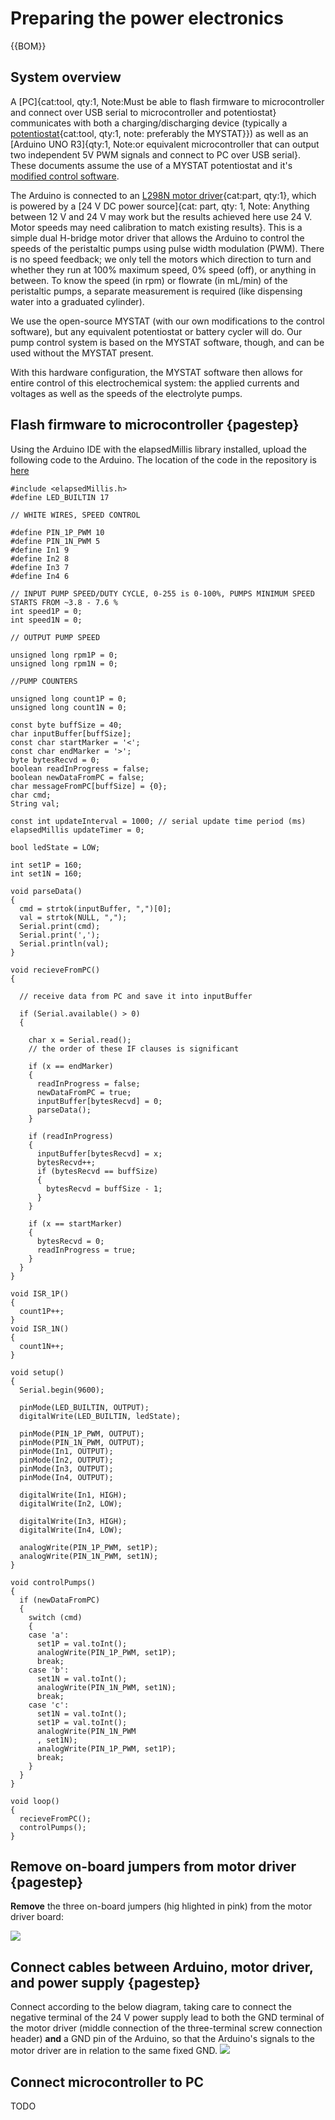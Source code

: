 # Preparing the power electronics

{{BOM}}

## System overview

A [PC]{cat:tool, qty:1, Note:Must be able to flash firmware to microcontroller and connect over USB serial to microcontroller and potentiostat} communicates with both a charging/discharging device (typically a [potentiostat](pstat.md){cat:tool, qty:1, note: preferably the MYSTAT}}) as well as an [Arduino UNO R3]{qty:1, Note:or equivalent microcontroller that can output two independent 5V PWM signals and connect to PC over USB serial}. These documents assume the use of a MYSTAT potentiostat and it's [modified control software](https://codeberg.org/FBRC/mystat/).

The Arduino is connected to an [L298N motor driver](drivers.md){cat:part, qty:1}, which is powered by a [24 V DC power source]{cat: part, qty: 1, Note: Anything between 12 V and 24 V may work but the results achieved here use 24 V. Motor speeds may need calibration to match existing results}. This is a simple dual H-bridge motor driver that allows the Arduino to control the speeds of the peristaltic pumps using pulse width modulation (PWM). There is no speed feedback; we only tell the motors which direction to turn and whether they run at 100% maximum speed, 0% speed (off), or anything in between. To know the speed (in rpm) or flowrate (in mL/min) of the peristaltic pumps, a separate measurement is required (like dispensing water into a graduated cylinder).

We use the open-source MYSTAT (with our own modifications to the control software), but any equivalent potentiostat or battery cycler will do. Our pump control system is based on the MYSTAT software, though, and can be used without the MYSTAT present.

With this hardware configuration, the MYSTAT software then allows for entire control of this electrochemical system: the applied currents and voltages as well as the speeds of the electrolyte pumps.


## Flash firmware to microcontroller {pagestep}

Using the Arduino IDE with the elapsedMillis library installed, upload the following code to the Arduino. The location of the code in the repository is [here](https://codeberg.org/FBRC/RFB-dev-kit/src/branch/main/firmware/ArduinoUnoR3_MotorControl.ino)

```{.c++}
#include <elapsedMillis.h>
#define LED_BUILTIN 17

// WHITE WIRES, SPEED CONTROL

#define PIN_1P_PWM 10
#define PIN_1N_PWM 5
#define In1 9
#define In2 8
#define In3 7
#define In4 6

// INPUT PUMP SPEED/DUTY CYCLE, 0-255 is 0-100%, PUMPS MINIMUM SPEED STARTS FROM ~3.8 - 7.6 %
int speed1P = 0;
int speed1N = 0;

// OUTPUT PUMP SPEED

unsigned long rpm1P = 0;
unsigned long rpm1N = 0;

//PUMP COUNTERS

unsigned long count1P = 0;
unsigned long count1N = 0;

const byte buffSize = 40;
char inputBuffer[buffSize];
const char startMarker = '<';
const char endMarker = '>';
byte bytesRecvd = 0;
boolean readInProgress = false;
boolean newDataFromPC = false;
char messageFromPC[buffSize] = {0};
char cmd;
String val;

const int updateInterval = 1000; // serial update time period (ms)
elapsedMillis updateTimer = 0;

bool ledState = LOW;

int set1P = 160;
int set1N = 160;

void parseData()
{
  cmd = strtok(inputBuffer, ",")[0];
  val = strtok(NULL, ",");
  Serial.print(cmd);
  Serial.print(',');
  Serial.println(val);
}

void recieveFromPC()
{

  // receive data from PC and save it into inputBuffer

  if (Serial.available() > 0)
  {

    char x = Serial.read();
    // the order of these IF clauses is significant

    if (x == endMarker)
    {
      readInProgress = false;
      newDataFromPC = true;
      inputBuffer[bytesRecvd] = 0;
      parseData();
    }

    if (readInProgress)
    {
      inputBuffer[bytesRecvd] = x;
      bytesRecvd++;
      if (bytesRecvd == buffSize)
      {
        bytesRecvd = buffSize - 1;
      }
    }

    if (x == startMarker)
    {
      bytesRecvd = 0;
      readInProgress = true;
    }
  }
}

void ISR_1P()
{
  count1P++;
}
void ISR_1N()
{
  count1N++;
}

void setup()
{
  Serial.begin(9600);

  pinMode(LED_BUILTIN, OUTPUT);
  digitalWrite(LED_BUILTIN, ledState);

  pinMode(PIN_1P_PWM, OUTPUT);
  pinMode(PIN_1N_PWM, OUTPUT);
  pinMode(In1, OUTPUT);
  pinMode(In2, OUTPUT);
  pinMode(In3, OUTPUT);
  pinMode(In4, OUTPUT);

  digitalWrite(In1, HIGH);
  digitalWrite(In2, LOW);

  digitalWrite(In3, HIGH);
  digitalWrite(In4, LOW);

  analogWrite(PIN_1P_PWM, set1P);
  analogWrite(PIN_1N_PWM, set1N);
}

void controlPumps()
{
  if (newDataFromPC)
  {
    switch (cmd)
    {
    case 'a':
      set1P = val.toInt();
      analogWrite(PIN_1P_PWM, set1P);
      break;
    case 'b':
      set1N = val.toInt();
      analogWrite(PIN_1N_PWM, set1N);
      break;
    case 'c':
      set1N = val.toInt();
      set1P = val.toInt();
      analogWrite(PIN_1N_PWM
      , set1N);
      analogWrite(PIN_1P_PWM, set1P);
      break;
    }
  }
}

void loop()
{
  recieveFromPC();
  controlPumps();
}

```

## Remove on-board jumpers from motor driver {pagestep}

**Remove** the three on-board jumpers (hig hlighted in pink) from the motor driver board:

![](images/Screenshot_20240703_221706.png)

## Connect cables between Arduino, motor driver, and power supply {pagestep}

Connect according to the below diagram, taking care to connect the negative terminal of the 24 V power supply lead to both the GND terminal of the motor driver (middle connection of the three-terminal screw connection header) **and** a GND pin of the Arduino, so that the Arduino's signals to the motor driver are in relation to the same fixed GND.
![](images/test.jpg)

## Connect microcontroller to PC

TODO




